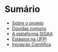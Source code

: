 # Sumário

- [Sobre o projeto](README.md)
- [Dúvidas comuns]()
- [A plataforma SIGAA]()
- [Estágios na UFPI]()
- [Iniciação Cientifica]()

